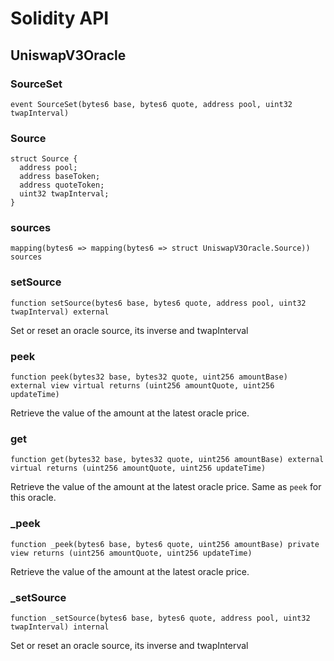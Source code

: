 # Solidity API

## UniswapV3Oracle

### SourceSet

```solidity
event SourceSet(bytes6 base, bytes6 quote, address pool, uint32 twapInterval)
```

### Source

```solidity
struct Source {
  address pool;
  address baseToken;
  address quoteToken;
  uint32 twapInterval;
}
```

### sources

```solidity
mapping(bytes6 => mapping(bytes6 => struct UniswapV3Oracle.Source)) sources
```

### setSource

```solidity
function setSource(bytes6 base, bytes6 quote, address pool, uint32 twapInterval) external
```

Set or reset an oracle source, its inverse and twapInterval

### peek

```solidity
function peek(bytes32 base, bytes32 quote, uint256 amountBase) external view virtual returns (uint256 amountQuote, uint256 updateTime)
```

Retrieve the value of the amount at the latest oracle price.

### get

```solidity
function get(bytes32 base, bytes32 quote, uint256 amountBase) external virtual returns (uint256 amountQuote, uint256 updateTime)
```

Retrieve the value of the amount at the latest oracle price. Same as `peek` for this oracle.

### _peek

```solidity
function _peek(bytes6 base, bytes6 quote, uint256 amountBase) private view returns (uint256 amountQuote, uint256 updateTime)
```

Retrieve the value of the amount at the latest oracle price.

### _setSource

```solidity
function _setSource(bytes6 base, bytes6 quote, address pool, uint32 twapInterval) internal
```

Set or reset an oracle source, its inverse and twapInterval

